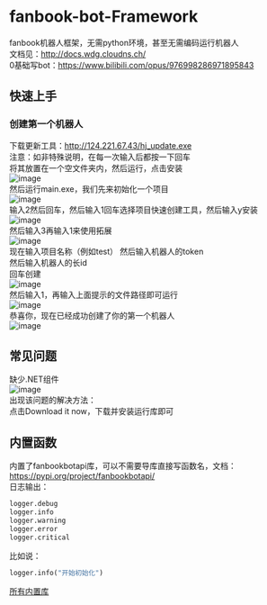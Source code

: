 # fanbook-bot-Framework

fanbook机器人框架，无需python环境，甚至无需编码运行机器人  
文档见：http://docs.wdg.cloudns.ch/  
0基础写bot：https://www.bilibili.com/opus/976998286971895843

## 快速上手

### 创建第一个机器人

下载更新工具：http://124.221.67.43/hj_update.exe  
注意：如非特殊说明，在每一次输入后都按一下回车  
将其放置在一个空文件夹内，然后运行，点击安装  
![image](https://github.com/user-attachments/assets/455d7c8d-c9d6-4ed0-8151-dd69882dde96)  
然后运行main.exe，我们先来初始化一个项目  
![image](https://github.com/user-attachments/assets/04c0f6fe-f5b9-40b7-8406-de00bfe5c900)  
输入2然后回车，然后输入1回车选择项目快速创建工具，然后输入y安装  
![image](https://github.com/user-attachments/assets/14b6ac4d-5f08-400f-bfa8-1cb2e1c99a45)  
然后输入3再输入1来使用拓展  
![image](https://github.com/user-attachments/assets/22e6e066-48bf-403a-a423-4590ad0c9a90)  
现在输入项目名称（例如test） 
然后输入机器人的token  
然后输入机器人的长id  
回车创建  
![image](https://github.com/user-attachments/assets/f8a2a63b-8e60-4d02-b692-32086ad3d9ff)  
然后输入1，再输入上面提示的文件路径即可运行  
![image](https://github.com/user-attachments/assets/0380d93a-b324-4ced-ad5b-e861c6323e4f)  
恭喜你，现在已经成功创建了你的第一个机器人  
![image](https://github.com/user-attachments/assets/0b19c98c-bb1f-41a0-8318-f4b307e322ed)  

## 常见问题

缺少.NET组件  
![image](https://github.com/user-attachments/assets/15947e73-c352-4e4a-9fb4-f4981d847247)  
出现该问题的解决方法：  
点击Download it now，下载并安装运行库即可  

## 内置函数

内置了fanbookbotapi库，可以不需要导库直接写函数名，文档：  
https://pypi.org/project/fanbookbotapi/  
日志输出：  
```python
logger.debug
logger.info
logger.warning
logger.error
logger.critical
```
比如说：  
```python
logger.info("开始初始化")
```
[所有内置库](/libs.md)
